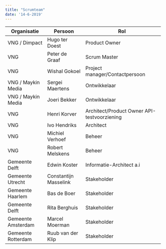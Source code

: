 ```yaml
---
title: "Scrumteam"
date: '14-6-2019'
---
```


Organisatie | Persoon | Rol 
--- | --- | ---
VNG / Dimpact | Hugo ter Doest | Product Owner
VNG | Peter de Graaf | Scrum Master
VNG | Wishal Gokoel | Project manager/Contactpersoon
VNG / Maykin Media | Sergei Maertens | Ontwikkelaar
VNG / Maykin Media | Joeri Bekker | Ontwikkelaar
VNG | Henri Korver | Architect/Product Owner API-testvoorziening
VNG | Ivo Hendriks | Architect
VNG | Michiel Verhoef | Beheer
VNG | Robert Melskens | Beheer
Gemeente Delft | Edwin Koster | Informatie-Architect a.i
Gemeente Utrecht | Constantijn Masselink | Stakeholder
Gemeente Haarlem | Bas de Boer | Stakeholder
Gemeente Delft | Rita Berghuis | Stakeholder
Gemeente Amsterdam | Marcel Moerman | Stakeholder
Gemeente Rotterdam | Ruub van der Klip | Stakeholder
